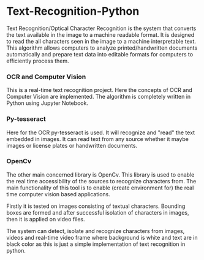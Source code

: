 # Text-Recognition-Python
Text Recognition/Optical Character Recognition is the system that converts the text available in the image to a machine readable format. It is designed to read the all characters seen in the image to a machine interpretable text.
This algorithm allows computers to analyze printed/handwritten documents automatically and prepare text data into editable formats for computers to efficiently process them.

<h3>OCR and Computer Vision</h3>
This is a real-time text recognition project.
Here the concepts of OCR and Computer Vision are implemented.
The algorithm is completely written in Python using Jupyter Notebook.

<h3>Py-tesseract</h3>
Here for the OCR py-tesseract is used. It will recognize and "read" the text embedded in images. It can read text from any source whether it maybe images or license plates or handwritten documents.

<h3>OpenCv</h3>
The other main concerned library is OpenCv. This library is used to enable the real time accessibility of the sources to recognize characters from. The main functionality of this tool is to enable (create environment for) the real time computer vision based applications.  
  
<p>Firstly it is tested on images consisting of textual characters. Bounding boxes are formed and after successful isolation of characters in images, then it is applied on video files. 

The system can detect, isolate and recognize characters from images, videos and real-time video frame where background is white and text are in black color as this is just a simple implementation of text recognition in python.
